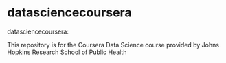 datasciencecoursera
===================

datasciencecoursera:

This repository is for the Coursera Data Science course provided by Johns Hopkins Research School of Public Health

